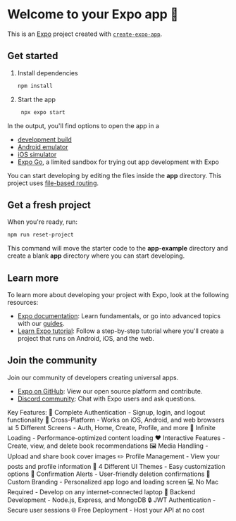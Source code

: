 # Welcome to your Expo app 👋

This is an [Expo](https://expo.dev) project created with [`create-expo-app`](https://www.npmjs.com/package/create-expo-app).

## Get started

1. Install dependencies

   ```bash
   npm install
   ```

2. Start the app

   ```bash
    npx expo start
   ```

In the output, you'll find options to open the app in a

- [development build](https://docs.expo.dev/develop/development-builds/introduction/)
- [Android emulator](https://docs.expo.dev/workflow/android-studio-emulator/)
- [iOS simulator](https://docs.expo.dev/workflow/ios-simulator/)
- [Expo Go](https://expo.dev/go), a limited sandbox for trying out app development with Expo

You can start developing by editing the files inside the **app** directory. This project uses [file-based routing](https://docs.expo.dev/router/introduction).

## Get a fresh project

When you're ready, run:

```bash
npm run reset-project
```

This command will move the starter code to the **app-example** directory and create a blank **app** directory where you can start developing.

## Learn more

To learn more about developing your project with Expo, look at the following resources:

- [Expo documentation](https://docs.expo.dev/): Learn fundamentals, or go into advanced topics with our [guides](https://docs.expo.dev/guides).
- [Learn Expo tutorial](https://docs.expo.dev/tutorial/introduction/): Follow a step-by-step tutorial where you'll create a project that runs on Android, iOS, and the web.

## Join the community

Join our community of developers creating universal apps.

- [Expo on GitHub](https://github.com/expo/expo): View our open source platform and contribute.
- [Discord community](https://chat.expo.dev): Chat with Expo users and ask questions.

Key Features:
🔐 Complete Authentication - Signup, login, and logout functionality
📱 Cross-Platform - Works on iOS, Android, and web browsers
📊 5 Different Screens - Auth, Home, Create, Profile, and more
🔄 Infinite Loading - Performance-optimized content loading
❤️ Interactive Features - Create, view, and delete book recommendations
🖼️ Media Handling - Upload and share book cover images
✏️ Profile Management - View your posts and profile information
🎨 4 Different UI Themes - Easy customization options
🔔 Confirmation Alerts - User-friendly deletion confirmations
📱 Custom Branding - Personalized app logo and loading screen
💻 No Mac Required - Develop on any internet-connected laptop
🚀 Backend Development - Node.js, Express, and MongoDB
🔒 JWT Authentication - Secure user sessions
🌐 Free Deployment - Host your API at no cost
